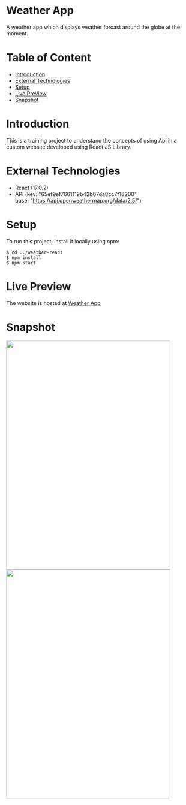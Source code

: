 # Weather App
A weather app which displays weather forcast around the globe at the moment.

# Table of Content
- [Introduction](#introduction)
- [External Technologies](#external-technologies)
- [Setup](#setup)
- [Live Preview](#live-preview)
- [Snapshot](#snapshot)


# Introduction
This is a training project to understand the concepts of using Api in a custom website developed using React JS Library.

# External Technologies
- React (17.0.2)
- API (key: "65ef9ef7661119b42b67da8cc7f18200",      
      base: "https://api.openweathermap.org/data/2.5/")

# Setup
To run this project, install it locally using npm:

```
$ cd ../weather-react
$ npm install
$ npm start
```

# Live Preview
The website is hosted at [Weather App](https://tess-vanta.github.io/Weather-App/)

# Snapshot

<img src="https://user-images.githubusercontent.com/72697074/121808623-62bbb300-cc6a-11eb-8366-25b57c411421.png" width="436.5" height="611">

<img src="https://user-images.githubusercontent.com/72697074/121808598-46b81180-cc6a-11eb-94cd-1b5baf65aeab.png" width="436.5" height="611">


